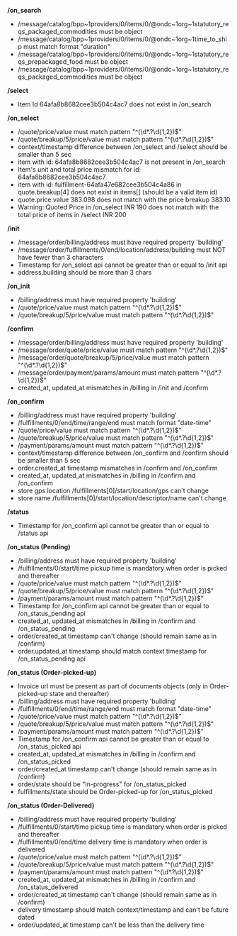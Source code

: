 **/on_search**
- /message/catalog/bpp~1providers/0/items/0/@ondc~1org~1statutory_reqs_packaged_commodities must be object
- /message/catalog/bpp~1providers/0/items/0/@ondc~1org~1time_to_ship must match format "duration"
- /message/catalog/bpp~1providers/0/items/0/@ondc~1org~1statutory_reqs_prepackaged_food must be object
- /message/catalog/bpp~1providers/0/items/0/@ondc~1org~1statutory_reqs_packaged_commodities must be object

**/select**
- Item Id 64afa8b8682cee3b504c4ac7 does not exist in /on_search

**/on_select**
- /quote/price/value must match pattern "^(\d*.?\d{1,2})$"
- /quote/breakup/5/price/value must match pattern "^(\d*.?\d{1,2})$"
- context/timestamp difference between /on_select and /select should be smaller than 5 sec
- item with id: 64afa8b8682cee3b504c4ac7 is not present in /on_search
- Item's unit and total price mismatch for id: 64afa8b8682cee3b504c4ac7
- item with id: fulfillment-64afa47e682cee3b504c4a86 in quote.breakup[4] does not exist in items[] (should be a valid item id)
- quote.price.value 383.098 does not match with the price breakup 383.10
- Warning: Quoted Price in /on_select INR 190 does not match with the total price of items in /select INR 200

**/init**
- /message/order/billing/address must have required property 'building'
- /message/order/fulfillments/0/end/location/address/building must NOT have fewer than 3 characters
- Timestamp for  /on_select api cannot be greater than or equal to /init api
- address.building should be more than 3 chars

**/on_init**
- /billing/address must have required property 'building'
- /quote/price/value must match pattern "^(\d*.?\d{1,2})$"
- /quote/breakup/5/price/value must match pattern "^(\d*.?\d{1,2})$"

**/confirm**
- /message/order/billing/address must have required property 'building'
- /message/order/quote/price/value must match pattern "^(\d*.?\d{1,2})$"
- /message/order/quote/breakup/5/price/value must match pattern "^(\d*.?\d{1,2})$"
- /message/order/payment/params/amount must match pattern "^(\d*.?\d{1,2})$"
- created_at, updated_at mismatches in /billing in /init and /confirm

**/on_confirm**
- /billing/address must have required property 'building'
- /fulfillments/0/end/time/range/end must match format "date-time"
- /quote/price/value must match pattern "^(\d*.?\d{1,2})$"
- /quote/breakup/5/price/value must match pattern "^(\d*.?\d{1,2})$"
- /payment/params/amount must match pattern "^(\d*.?\d{1,2})$"
- context/timestamp difference between /on_confirm and /confirm should be smaller than 5 sec
- order.created_at timestamp mismatches in /confirm and /on_confirm
- created_at, updated_at mismatches in /billing in /confirm and /on_confirm
- store gps location /fulfillments[0]/start/location/gps can't change
- store name  /fulfillments[0]/start/location/descriptor/name can't change

**/status**
- Timestamp for /on_confirm api cannot be greater than or equal to /status api

**/on_status (Pending)**
- /billing/address must have required property 'building'
- /fulfillments/0/start/time pickup time is mandatory when order is picked and thereafter
- /quote/price/value must match pattern "^(\d*.?\d{1,2})$"
- /quote/breakup/5/price/value must match pattern "^(\d*.?\d{1,2})$"
- /payment/params/amount must match pattern "^(\d*.?\d{1,2})$"
- Timestamp for /on_confirm api cannot be greater than or equal to /on_status_pending api
- created_at, updated_at mismatches in /billing in /confirm and /on_status_pending
- order/created_at timestamp can't change (should remain same as in /confirm)
-  order.updated_at timestamp should match context timestamp for /on_status_pending api

**/on_status (Order-picked-up)**
-  Invoice url must be present as part of documents objects (only in Order-picked-up state and thereafter)
- /billing/address must have required property 'building'
- /fulfillments/0/end/time/range/end must match format "date-time"
- /quote/price/value must match pattern "^(\d*.?\d{1,2})$"
- /quote/breakup/5/price/value must match pattern "^(\d*.?\d{1,2})$"
- /payment/params/amount must match pattern "^(\d*.?\d{1,2})$"
- Timestamp for /on_confirm api cannot be greater than or equal to /on_status_picked api
- created_at, updated_at mismatches in /billing in /confirm and /on_status_picked
- order/created_at timestamp can't change (should remain same as in /confirm)
- order/state should be "In-progress" for /on_status_picked
- fulfillments/state should be Order-picked-up for /on_status_picked

**/on_status (Order-Delivered)**
- /billing/address must have required property 'building'
- /fulfillments/0/start/time pickup time is mandatory when order is picked and thereafter
- /fulfillments/0/end/time delivery time is mandatory when order is delivered
- /quote/price/value must match pattern "^(\d*.?\d{1,2})$"
- /quote/breakup/5/price/value must match pattern "^(\d*.?\d{1,2})$"
- /payment/params/amount must match pattern "^(\d*.?\d{1,2})$"
- created_at, updated_at mismatches in /billing in /confirm and /on_status_delivered
- order/created_at timestamp can't change (should remain same as in /confirm)
- delivery timestamp should match context/timestamp and can't be future dated
- order/updated_at timestamp can't be less than the delivery time

